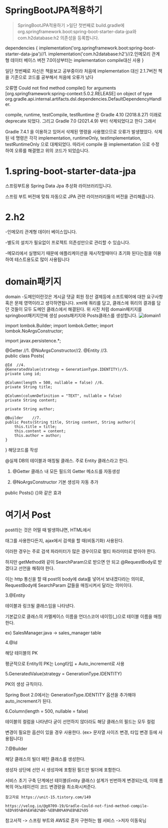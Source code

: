 SpringBootJPA적용하기
====

>SpringBootJPA적용하기
>        >일단 첫번째로 build.gradle에 org.springframework.boot:spring-boot-starter-data-jpa와 com.h2database:h2 의존성을 등록합니다.

dependencies {
	implementation('org.springframework.boot:spring-boot-starter-data-jpa')//1.
	implementation('com.h2database:h2')//2.인메모리 관계형 데이터 베이스 버전 7.0이상부터는 implementation compile대신 사용
}

일단 첫번째로 자신은 책을보고 공부중이라 처음에 implementation 대신 2.1.7버전 책을 기준으로 코드를 공부해서 처음에 오류가 났다

오류명 Could not find method compile() for arguments [org.springframework:spring-context:5.0.2.RELEASE] on object of type org.gradle.api.internal.artifacts.dsl.dependencies.DefaultDependencyHandler.

compile, runtime, testCompile, testRuntime 은 Gradle 4.10 (2018.8.27) 이래로
deprecate 되었다.
그리고 Gradle 7.0 (2021.4.9) 부터 삭제되었다고 한다 그래서

 Gradle 7.4.1 을 이용하고 있어서 삭제된 명령을 사용했으므로 오류가 발생했었다.
삭제된 네 명령은 각각 implementation, runtimeOnly, testImplementation, testRuntimeOnly 으로 대체되었다.
따라서 compile 을 implementation 으로 수정하여 오류를 해결했고 위의 코드가 되었습니다.


1.spring-boot-starter-data-jpa
=====

스프링부트용 Spring Data Jpa 추상화 라이브러리입니다.

스프링 부트 버전에 맞춰 자동으로 JPA 관련 라이브러리들의 버전을 관리해줍니다.


2.h2
=====

-인메모리 관계형 데이터 베이스입니다.

-별도의 설치가 필요없이 프로젝트 의존성만으로 관리할 수 있습니다.

-메모리에서 실행되기 때문에 애플리케이션을 재시작할때마다 초기화 된다는점을 이용하여 테스트용도로 많이 사용됩니다

domain패키지
======

domain -도메인이란것은 게시글 댓글 회원 정산 결제등에 소프트웨어에 대한 요구사항 혹은 문제 영역이라고 생각하면됩니다.
xml에 쿼리를 담고, 클래스에 쿼리의 결과를 담던 것들이 모두 도메인 클래스에서 해결된다.
위 사진 처럼 domain패키지를 springboot패키지안에 생성 posts패키지와 Posts클래스를 생성합니다.
![domain1](https://user-images.githubusercontent.com/100178951/178730979-0136d0e0-8ade-42bf-bb39-782b89bf2c34.jpg)



import lombok.Builder;
import lombok.Getter;
import lombok.NoArgsConstructor;

import javax.persistence.*;

@Getter //1.
@NoArgsConstructor//2.
@Entity //3.    
public class Posts{

	@Id  //4.
	@GeneratedValue(strategy = GenerationType.IDENTITY)//5.
    private Long id;

	@Column(length = 500, nullable = false) //6.
    private String title;

	@Column(columnDefinition = "TEXT", nullable = false)
	private String content;

    private String author;

    @Builder    //7.
    public Posts(String title, String content, String author){
		this.title = title;
        this.content = content;
        this.author = author;
	}
}
해당코드를 작성

@실제 DB의 테이블과 매칭될 클래스. 주로 Entity 클래스라고 한다.


1.  @Getter
클래스 내 모든 필드의 Getter 메소드를 자동생성

2. @NoArgsConstructor
기본 생성자 자동 추가

public Posts() {}와 같은 효과

여기서 Post
=====

post라는 것은 어떨 때 발생하냐면, HTML에서 <Form> 태그를 사용한다든지, ajax에서 검색을 할 때(비동기화) 사용된다.
  
이러한 경우는 주로 검색 파라미터가 많은 경우이므로 멀티 파라미터로 받아야 한다. 
  
하지만 getMethod와 같이 SearchParam으로 받으면 안 되고 @RequestBody로 받겠다고 선언을 해줘야 한다. 
  
이는 http 통신을 할 때 post의 body에 data를 넣어서 보내겠다라는 의미로, RequestBody에 SearchParam 값들을 매칭시켜서 달라는 의미이다.
  
 3.@Entity
  
테이블과 링크될 클래스임을 나타낸다.
  
기본값으로 클래스의 카멜케이스 이름을 언더스코어 네이밍(_)으로 테이블 이름을 매칭한다.
  
  ex) SalesManager.java -> sales_manager table
  
  4.@Id
  
해당 테이블의 PK
  
평균적으로 Entity의 PK는 Long타입 + Auto_increment로 사용
  
  5.GeneratedValue(strategy = GenerationType.IDENTITY)
	
PK의 생성 규칙이다.
	
Spring Boot 2.0에서는 GenerationType.IDENTITY 옵션을 추가해야 auto_increment가 된다.
	
6.Column(length = 500, nullable = false)
	
테이블의 컬럼을 나타낸다 굳이 선언하지 않더라도 해당 클래스의 필드는 모두 컬럼
	
변경이 필요한 옵션이 있을 경우 사용한다. (ex> 문자열 사이즈 변경, 타입 변경 등에 사용됩니다)	
	
7.@Builder
	
해당 클래스의 빌더 패턴 클래스를 생성한다.
	
생성자 상단에 선언 시 생성자에 포함된 필드만 빌더에 포함한다.
	
	
	
서비스 초기 구축 단계에선 테이블(Entity 클래스) 설계가 빈번하게 변경되는데, 이때 롬복의 어노테이션이 코드 변경량을 최소화시켜준다.	
	
	
	
	
	
	참고자료 https://unit-15.tistory.com/149
	
	https://velog.io/@g0709-19/Gradle-Could-not-find-method-compile-%ED%95%B4%EA%B2%B0-%EB%B0%A9%EB%B2%95
  
  참고서적 -> 스프링 부트와 AWS로 혼자 구현하는 웹 서비스  ->저자 이동욱님
